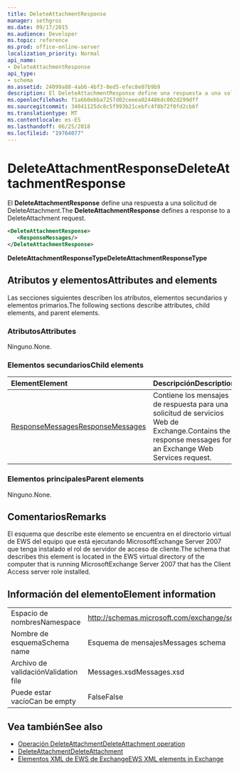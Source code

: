 ```yaml
---
title: DeleteAttachmentResponse
manager: sethgros
ms.date: 09/17/2015
ms.audience: Developer
ms.topic: reference
ms.prod: office-online-server
localization_priority: Normal
api_name:
- DeleteAttachmentResponse
api_type:
- schema
ms.assetid: 24099a88-4ab6-4bf3-8ed5-efec8e07b9b9
description: El DeleteAttachmentResponse define una respuesta a una solicitud de DeleteAttachment.
ms.openlocfilehash: f1a6b0ebba7257d02ceeea024486dc002d299dff
ms.sourcegitcommit: 34041125dc8c5f993b21cebfc4f8b72f0fd2cb6f
ms.translationtype: MT
ms.contentlocale: es-ES
ms.lasthandoff: 06/25/2018
ms.locfileid: "19764077"
---
```

# <a name="deleteattachmentresponse"></a><span data-ttu-id="2e6a8-103">DeleteAttachmentResponse</span><span class="sxs-lookup"><span data-stu-id="2e6a8-103">DeleteAttachmentResponse</span></span>

<span data-ttu-id="2e6a8-104">El **DeleteAttachmentResponse** define una respuesta a una solicitud de DeleteAttachment.</span><span class="sxs-lookup"><span data-stu-id="2e6a8-104">The **DeleteAttachmentResponse** defines a response to a DeleteAttachment request.</span></span> 
  
```xml
<DeleteAttachmentResponse>
   <ResponseMessages/>
</DeleteAttachmentResponse>
```

<span data-ttu-id="2e6a8-105">**DeleteAttachmentResponseType**</span><span class="sxs-lookup"><span data-stu-id="2e6a8-105">**DeleteAttachmentResponseType**</span></span>

## <a name="attributes-and-elements"></a><span data-ttu-id="2e6a8-106">Atributos y elementos</span><span class="sxs-lookup"><span data-stu-id="2e6a8-106">Attributes and elements</span></span>

<span data-ttu-id="2e6a8-107">Las secciones siguientes describen los atributos, elementos secundarios y elementos primarios.</span><span class="sxs-lookup"><span data-stu-id="2e6a8-107">The following sections describe attributes, child elements, and parent elements.</span></span>
  
### <a name="attributes"></a><span data-ttu-id="2e6a8-108">Atributos</span><span class="sxs-lookup"><span data-stu-id="2e6a8-108">Attributes</span></span>

<span data-ttu-id="2e6a8-109">Ninguno.</span><span class="sxs-lookup"><span data-stu-id="2e6a8-109">None.</span></span>
  
### <a name="child-elements"></a><span data-ttu-id="2e6a8-110">Elementos secundarios</span><span class="sxs-lookup"><span data-stu-id="2e6a8-110">Child elements</span></span>

|<span data-ttu-id="2e6a8-111">**Element**</span><span class="sxs-lookup"><span data-stu-id="2e6a8-111">**Element**</span></span>|<span data-ttu-id="2e6a8-112">**Descripción**</span><span class="sxs-lookup"><span data-stu-id="2e6a8-112">**Description**</span></span>|
|:-----|:-----|
|[<span data-ttu-id="2e6a8-113">ResponseMessages</span><span class="sxs-lookup"><span data-stu-id="2e6a8-113">ResponseMessages</span></span>](responsemessages.md) <br/> |<span data-ttu-id="2e6a8-114">Contiene los mensajes de respuesta para una solicitud de servicios Web de Exchange.</span><span class="sxs-lookup"><span data-stu-id="2e6a8-114">Contains the response messages for an Exchange Web Services request.</span></span>  <br/> |
   
### <a name="parent-elements"></a><span data-ttu-id="2e6a8-115">Elementos principales</span><span class="sxs-lookup"><span data-stu-id="2e6a8-115">Parent elements</span></span>

<span data-ttu-id="2e6a8-116">Ninguno.</span><span class="sxs-lookup"><span data-stu-id="2e6a8-116">None.</span></span>
  
## <a name="remarks"></a><span data-ttu-id="2e6a8-117">Comentarios</span><span class="sxs-lookup"><span data-stu-id="2e6a8-117">Remarks</span></span>

<span data-ttu-id="2e6a8-118">El esquema que describe este elemento se encuentra en el directorio virtual de EWS del equipo que está ejecutando MicrosoftExchange Server 2007 que tenga instalado el rol de servidor de acceso de cliente.</span><span class="sxs-lookup"><span data-stu-id="2e6a8-118">The schema that describes this element is located in the EWS virtual directory of the computer that is running MicrosoftExchange Server 2007 that has the Client Access server role installed.</span></span>
  
## <a name="element-information"></a><span data-ttu-id="2e6a8-119">Información del elemento</span><span class="sxs-lookup"><span data-stu-id="2e6a8-119">Element information</span></span>

|||
|:-----|:-----|
|<span data-ttu-id="2e6a8-120">Espacio de nombres</span><span class="sxs-lookup"><span data-stu-id="2e6a8-120">Namespace</span></span>  <br/> |http://schemas.microsoft.com/exchange/services/2006/messages  <br/> |
|<span data-ttu-id="2e6a8-121">Nombre de esquema</span><span class="sxs-lookup"><span data-stu-id="2e6a8-121">Schema name</span></span>  <br/> |<span data-ttu-id="2e6a8-122">Esquema de mensajes</span><span class="sxs-lookup"><span data-stu-id="2e6a8-122">Messages schema</span></span>  <br/> |
|<span data-ttu-id="2e6a8-123">Archivo de validación</span><span class="sxs-lookup"><span data-stu-id="2e6a8-123">Validation file</span></span>  <br/> |<span data-ttu-id="2e6a8-124">Messages.xsd</span><span class="sxs-lookup"><span data-stu-id="2e6a8-124">Messages.xsd</span></span>  <br/> |
|<span data-ttu-id="2e6a8-125">Puede estar vacío</span><span class="sxs-lookup"><span data-stu-id="2e6a8-125">Can be empty</span></span>  <br/> |<span data-ttu-id="2e6a8-126">False</span><span class="sxs-lookup"><span data-stu-id="2e6a8-126">False</span></span>  <br/> |
   
## <a name="see-also"></a><span data-ttu-id="2e6a8-127">Vea también</span><span class="sxs-lookup"><span data-stu-id="2e6a8-127">See also</span></span>

- [<span data-ttu-id="2e6a8-128">Operación DeleteAttachment</span><span class="sxs-lookup"><span data-stu-id="2e6a8-128">DeleteAttachment operation</span></span>](deleteattachment-operation.md)  
- [<span data-ttu-id="2e6a8-129">DeleteAttachment</span><span class="sxs-lookup"><span data-stu-id="2e6a8-129">DeleteAttachment</span></span>](deleteattachment.md)
- [<span data-ttu-id="2e6a8-130">Elementos XML de EWS de Exchange</span><span class="sxs-lookup"><span data-stu-id="2e6a8-130">EWS XML elements in Exchange</span></span>](ews-xml-elements-in-exchange.md)

